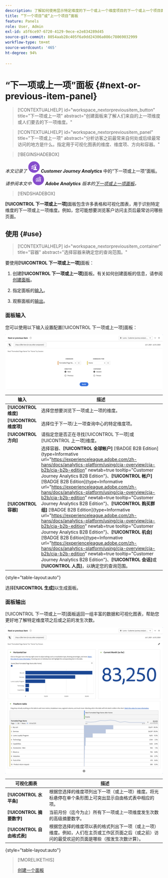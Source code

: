 ```yaml
---
description: 了解如何使用显示特定维度的下一个或上一个维度项目的下一个或上一个项目面板。
title: “下一个项目”或“上一个项目”面板
feature: Panels
role: User, Admin
exl-id: a5f6ce97-6720-4129-9ece-e2e834289d45
source-git-commit: 8054aab28c405f6a9dd24306a086c78069032999
workflow-type: tm+mt
source-wordcount: '465'
ht-degree: 94%

---
```


# “下一项或上一项”面板 {#next-or-previous-item-panel}

>[!CONTEXTUALHELP]
>id="workspace_nextorpreviousitem_button"
>title="下一项或上一项"
>abstract="创建面板来了解人们来自的上一项维度或人们要去的下一项维度。"

>[!CONTEXTUALHELP]
>id="workspace_nextorpreviousitem_panel"
>title="下一项或上一项"
>abstract="分析访客之前最常来自何处或后续最常访问的地方是什么。指定用于可视化图表的维度、维度项、方向和容器。"


>[!BEGINSHADEBOX]

_本文记录了_ ![CustomerJourneyAnalytics](/help/assets/icons/CustomerJourneyAnalytics.svg) _**Customer Journey Analytics**_ 中的“下一项或上一项”面板。<br/>_请参阅本文中_ ![AdobeAnalytics](/help/assets/icons/AdobeAnalytics.svg) _**Adobe Analytics** 版本的[下一项或上一项面板](https://experienceleague.adobe.com/zh-hans/docs/analytics/analyze/analysis-workspace/panels/next-previous)。_

>[!ENDSHADEBOX]

**[!UICONTROL 下一项或上一项]**&#x200B;面板包含许多表格和可视化图表，用于识别特定维度的下一项或上一项维度。例如，您可能想要浏览客户访问主页后最常访问哪些页面。

## 使用 {#use}

>[!CONTEXTUALHELP]
>id="workspace_nextorpreviousitem_container"
>title="容器"
>abstract="选择容器来确定您的查询范围。"

要使用&#x200B;**[!UICONTROL 下一项或上一项]**&#x200B;面板：

1. 创建&#x200B;**[!UICONTROL 下一项或上一项]**&#x200B;面板。有关如何创建面板的信息，请参阅[创建面板](panels.md#create-a-panel)。

1. 指定面板的[输入](#panel-input)。

1. 观察面板的[输出](#panel-output)。

### 面板输入

您可以使用以下输入设置配置[!UICONTROL 下一项或上一项]面板：

![下一项或上一项面板](assets/next-or-previous-item.png)

| 输入 | 描述 |
| --- | --- |
| **[!UICONTROL 维度]** | 选择您想要浏览下一项或上一项的维度。 |
| **[!UICONTROL 维度项]** | 选择位于下一项/上一项查询中心的特定维度项。 |
| **[!UICONTROL 方向]** | 请指定您是否正在寻找[!UICONTROL 下一项]或[!UICONTROL 上一项]维度。 |
| **[!UICONTROL 容器]** | 选择容器、**[!UICONTROL 全球帐户]** [!BADGE B2B Edition]{type=Informative url="https://experienceleague.adobe.com/zh-hans/docs/analytics-platform/using/cja-overview/cja-b2b/cja-b2b-edition" newtab=true tooltip="Customer Journey Analytics B2B Edition"}、**[!UICONTROL 帐户]** [!BADGE B2B Edition]{type=Informative url="https://experienceleague.adobe.com/zh-hans/docs/analytics-platform/using/cja-overview/cja-b2b/cja-b2b-edition" newtab=true tooltip="Customer Journey Analytics B2B Edition"}、**[!UICONTROL 购买群组]** [!BADGE B2B Edition]{type=Informative url="https://experienceleague.adobe.com/zh-hans/docs/analytics-platform/using/cja-overview/cja-b2b/cja-b2b-edition" newtab=true tooltip="Customer Journey Analytics B2B Edition"}、**[!UICONTROL 机会]** [!BADGE B2B Edition]{type=Informative url="https://experienceleague.adobe.com/zh-hans/docs/analytics-platform/using/cja-overview/cja-b2b/cja-b2b-edition" newtab=true tooltip="Customer Journey Analytics B2B Edition"}、**[!UICONTROL 会话]**&#x200B;或&#x200B;**[!UICONTROL 人员]**，以确定您的查询范围。 |

{style="table-layout:auto"}

选择&#x200B;**[!UICONTROL 生成]**&#x200B;以生成面板。

### 面板输出

[!UICONTROL 下一项或上一项]面板返回一组丰富的数据和可视化图表，帮助您更好地了解特定维度项之后或之前的发生次数。


![下一项/上一项面板输出](assets/next-or-previous-item-output.png)


| 可视化图表 | 描述 |
| --- | --- |
| **[!UICONTROL 水平条]** | 根据您选择的维度项列出下一项（或上一项）维度。将光标悬停在单个条形图上可突出显示自由格式表中相应的项。 |
| **[!UICONTROL 摘要数字]** | 当前月份（迄今为止）所有下一项或上一项维度发生次数的高级摘要数字。 |
| **[!UICONTROL 自由格式表]** | 根据您选择的维度项以表的格式列出下一项（或上一项）维度。例如，人们在主页或工作区页面之后（或之前）访问的最受欢迎的页面是哪些（按发生次数计算）。 |

{style="table-layout:auto"}


>[!MORELIKETHIS]
>
>[创建一个面板](/help/analysis-workspace/c-panels/panels.md#create-a-panel)
>
